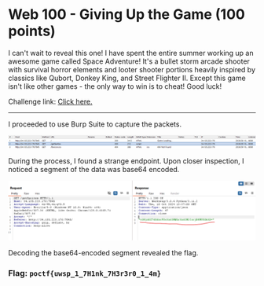 <h1> Web 100 - Giving Up the Game (100 points)</h1>
<p> I can't wait to reveal this one! I have spent the entire summer working up an awesome game called Space Adventure! It's a bullet storm arcade shooter with survival horror elements and looter shooter portions heavily inspired by classics like Qubort, Donkey King, and Street Flighter II. Except this game isn't like other games - the only way to win is to cheat! Good luck!</p>
<p>Challenge link: <a href="http://34.135.223.176:7845/">Click here.</a></p>
<hr>
<p>I proceeded to use Burp Suite to capture the packets.</p>
<img src="./imgs/GivingUptheGame1.png">
<p>During the process, I found a strange endpoint. Upon closer inspection, I noticed a segment of the data was base64 encoded.</p>
<img src="./imgs/GivingUptheGame2.png">
<p>Decoding the base64-encoded segment revealed the flag.</p>
<h3>Flag: <code>poctf{uwsp_1_7H1nk_7H3r3r0_1_4m}</code></h3>
